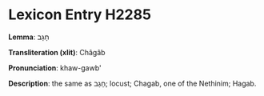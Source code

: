# Lexicon Entry H2285

**Lemma**: חָגָב

**Transliteration (xlit)**: Châgâb

**Pronunciation**: khaw-gawb'

**Description**:
the same as חָגָב; locust; Chagab, one of the Nethinim; Hagab.
